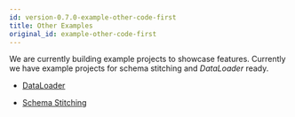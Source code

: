 ```yaml
---
id: version-0.7.0-example-other-code-first
title: Other Examples
original_id: example-other-code-first
---
```


We are currently building example projects to showcase features. Currently we have example projects for schema stitching and _DataLoader_ ready.

- [DataLoader](https://github.com/ChilliCream/hotchocolate-examples/tree/master/DataLoader)

- [Schema Stitching](https://github.com/ChilliCream/hotchocolate-examples/tree/master/Stitching)
